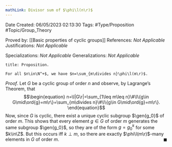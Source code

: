 ```yaml
---
mathLink: Divisor sum of $\phi\l(n\r)$
---
```


<div class="topSpace"></div>

Date Created: 06/05/2023 02:13:30
Tags: #Type/Proposition #Topic/Group_Theory

Proved by: [[Basic properties of cyclic groups]]
References: _Not Applicable_
Justifications: _Not Applicable_

Specializations: _Not Applicable_
Generalizations: _Not Applicable_

``` ad-Proposition
title: Proposition.

For all $n\in\N^+$, we have $n=\sum_{m\divides n}\phi\l(m\r)$.

```

_Proof_. Let $G$ be a cyclic group of order $n$ and observe, by Lagrange$\textrm{'}$s Theorem, that
$$\begin{equation}
    n=\l|G\r|=\sum_{1\leq m\leq n}\#\l\{g\in G\mid\ord{g}=m\r\}=\sum_{m\divides n}\#\l\{g\in G\mid\ord{g}=m\r\}.
\end{equation}$$
Now, since $G$ is cyclic, there exist a unique cyclic subgroup $\gen{g_0}$ of order $m$. This shows that every element $g\in G$ of order $m$ generates the same subgroup $\gen{g_0}$, so they are of the form $g=g_0^k$ for some $k\in\Z$. But this occurs iff $k\perp m$, so there are exactly $\phi\l(m\r)$-many elements in $G$ of order $m$.<span style="float:right;">$\blacksquare$</span>
